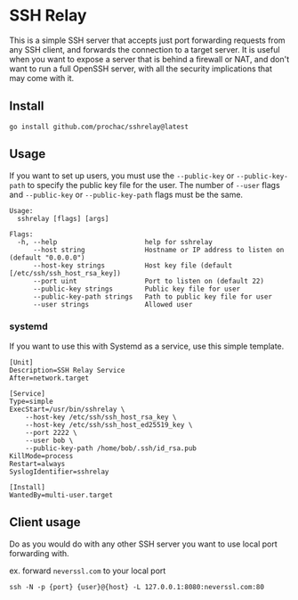 # SSH Relay

This is a simple SSH server that accepts just port forwarding requests from any
SSH client, and forwards the connection to a target server. It is useful when
you want to expose a server that is behind a firewall or NAT, and don't want to
run a full OpenSSH server, with all the security implications that may come with
it.

## Install

```
go install github.com/prochac/sshrelay@latest
```

## Usage

If you want to set up users, you must use the `--public-key` or
`--public-key-path` to specify the public key file for the user. The number of
`--user` flags and `--public-key` or `--public-key-path` flags must be the same.

```
Usage:
  sshrelay [flags] [args]

Flags:
  -h, --help                      help for sshrelay
      --host string               Hostname or IP address to listen on (default "0.0.0.0")
      --host-key strings          Host key file (default [/etc/ssh/ssh_host_rsa_key])
      --port uint                 Port to listen on (default 22)
      --public-key strings        Public key file for user
      --public-key-path strings   Path to public key file for user
      --user strings              Allowed user
```

### systemd

If you want to use this with Systemd as a service, use this simple template.

```unit file (systemd)
[Unit]
Description=SSH Relay Service
After=network.target

[Service]
Type=simple
ExecStart=/usr/bin/sshrelay \
    --host-key /etc/ssh/ssh_host_rsa_key \
    --host-key /etc/ssh/ssh_host_ed25519_key \
    --port 2222 \
    --user bob \
    --public-key-path /home/bob/.ssh/id_rsa.pub
KillMode=process
Restart=always
SyslogIdentifier=sshrelay

[Install]
WantedBy=multi-user.target
```

## Client usage

Do as you would do with any other SSH server you want to use local port
forwarding with.

ex. forward `neverssl.com` to your local port

```
ssh -N -p {port} {user}@{host} -L 127.0.0.1:8080:neverssl.com:80
```